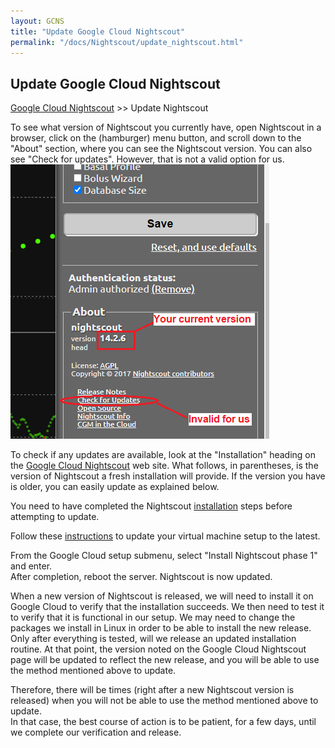 ```yaml
---
layout: GCNS
title: "Update Google Cloud Nightscout"
permalink: "/docs/Nightscout/update_nightscout.html"
---
```


## Update Google Cloud Nightscout
[Google Cloud Nightscout](./GoogleCloud.md) >> Update Nightscout  
  
To see what version of Nightscout you currently have, open Nightscout in a browser, click on the (hamburger) menu button, and scroll down to the "About" section, where you can see the Nightscout version.  You can also see "Check for updates".  However, that is not a valid option for us.  
![](./images/Check4Updates.png)  
  
To check if any updates are available, look at the "Installation" heading on the [Google Cloud Nightscout](./GoogleCloud.md) web site.  What follows, in parentheses, is the version of Nightscout a fresh installation will provide.  If the version you have is older, you can easily update as explained below.  
  
You need to have completed the Nightscout [installation](./NS_Install.md) steps before attempting to update.  
  
Follow these [instructions](./NS_SyncExecutables.md) to update your virtual machine setup to the latest.  
  
From the Google Cloud setup submenu, select "Install Nightscout phase 1" and enter.  
After completion, reboot the server.  Nightscout is now updated.  
  
When a new version of Nightscout is released, we will need to install it on Google Cloud to verify that the installation succeeds.  We then need to test it to verify that it is functional in our setup.  We may need to change the packages we install in Linux in order to be able to install the new release.  
Only after everything is tested, will we release an updated installation routine.  At that point, the version noted on the Google Cloud Nightscout page will be updated to reflect the new release, and you will be able to use the method mentioned above to update.  
  
Therefore, there will be times (right after a new Nightscout version is released) when you will not be able to use the method mentioned above to update.  
In that case, the best course of action is to be patient, for a few days, until we complete our verification and release.  
  
